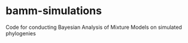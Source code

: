 bamm-simulations
================

Code for conducting Bayesian Analysis of Mixture Models on simulated phylogenies
